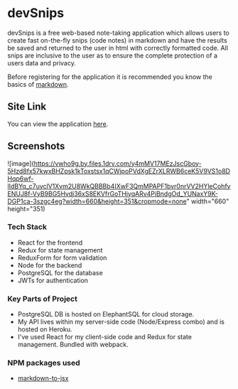 # devSnips

devSnips is a free web-based note-taking application which allows users to create fast on-the-fly snips (code notes) in markdown and have the results be saved and returned to the user in html with correctly formatted code. All snips are inclusive to the user as to ensure the complete protection of a users data and privacy. 

Before registering for the application it is recommended you know the basics of [markdown](https://guides.github.com/features/mastering-markdown/).

## Site Link
You can view the application [here](https://trusting-hodgkin-3af2bc.netlify.com/).

## Screenshots
![image](https://vwho9g.by.files.1drv.com/y4mMV17MEzJscGboy-5Hzd8fx57kwxBHZpsk1kToxstsx1qCWjpoPVdXgEZrXLRWB6ceK5V9VS1o8DHqp6wf-lIdBYq_c7uyclV1Xvm2U8WkQBBBb4IXwF3QmMPAPF1bvr0nrVV2HYleCohfyENUJ8f-VyB9BG5Hvdj36xS8EKVfrGoTHjyqARv4PiBndgOd_YUNaxY9K-DGP1ca-3szgc4eg?width=660&height=351&cropmode=none" width="660" height="351)

### Tech Stack
* React for the frontend
* Redux for state management
* ReduxForm for form validation
* Node for the backend
* PostgreSQL for the database
* JWTs for authentication

### Key Parts of Project
* PostgreSQL DB is hosted on ElephantSQL for cloud storage.
* My API lives within my server-side code (Node/Express combo) and is hosted on Heroku.
* I've used React for my client-side code and Redux for state management. Bundled with webpack.

### NPM packages used
* [markdown-to-jsx](https://github.com/probablyup/markdown-to-jsx)